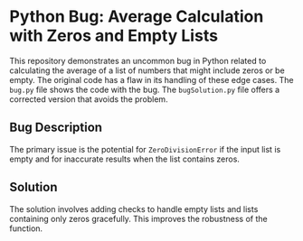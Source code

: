 # Python Bug: Average Calculation with Zeros and Empty Lists
This repository demonstrates an uncommon bug in Python related to calculating the average of a list of numbers that might include zeros or be empty.  The original code has a flaw in its handling of these edge cases.
The `bug.py` file shows the code with the bug. The `bugSolution.py` file offers a corrected version that avoids the problem.
## Bug Description
The primary issue is the potential for `ZeroDivisionError` if the input list is empty and for inaccurate results when the list contains zeros.
## Solution
The solution involves adding checks to handle empty lists and lists containing only zeros gracefully.  This improves the robustness of the function.